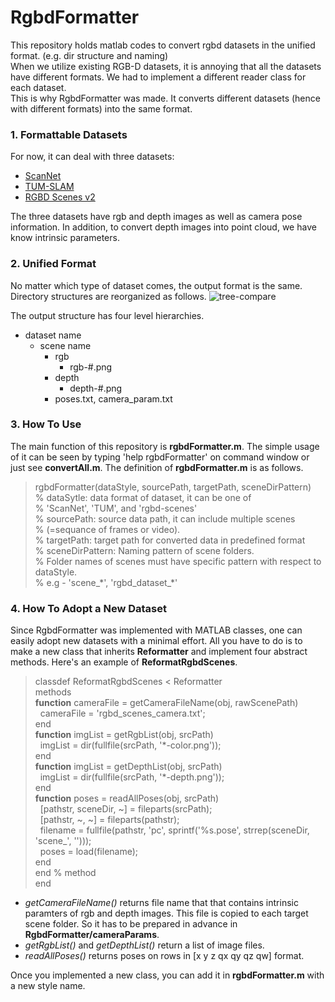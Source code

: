 # RgbdFormatter
This repository holds matlab codes to convert rgbd datasets in the unified format. (e.g. dir structure and naming) </br>
When we utilize existing RGB-D datasets, it is annoying that all the datasets have different formats. We had to implement a different reader class for each dataset. </br>
This is why RgbdFormatter was made. It converts different datasets (hence with different formats) into the same format. </br>

### 1. Formattable Datasets
For now, it can deal with three datasets:
- [ScanNet](http://www.scan-net.org)
- [TUM-SLAM](https://vision.in.tum.de/data/datasets/rgbd-dataset/download)
- [RGBD Scenes v2](http://rgbd-dataset.cs.washington.edu/dataset/rgbd-scenes/)

The three datasets have rgb and depth images as well as camera pose information. In addition, to convert depth images into point cloud, we have know intrinsic parameters.

### 2. Unified Format
No matter which type of dataset comes, the output format is the same.
Directory structures are reorganized as follows.
![tree-compare](https://github.com/goodgodgd/RgbdFormatter/blob/master/imgs/tree-compare.png)

The output structure has four level hierarchies.
- dataset name
	- scene name
		- rgb
			- rgb-#.png
		- depth
			- depth-#.png
		- poses.txt, camera_param.txt

### 3. How To Use
The main function of this repository is **rgbdFormatter.m**. The simple usage of it can be seen by typing 'help rgbdFormatter' on command window or just see **convertAll.m**.
The definition of **rgbdFormatter.m** is as follows.
> rgbdFormatter(dataStyle, sourcePath, targetPath, sceneDirPattern) </br>
> % dataSytle: data format of dataset, it can be one of </br>
> %             'ScanNet', 'TUM', and 'rgbd-scenes' </br>
> % sourcePath: source data path, it can include multiple scenes </br>
> %               (=sequance of frames or video).  </br>
> % targetPath: target path for converted data in predefined format </br>
> % sceneDirPattern: Naming pattern of scene folders. </br>
> %   Folder names of scenes must have specific pattern with respect to dataStyle. </br>
> %   e.g - 'scene_\*', 'rgbd_dataset_\*' </br>

### 4. How To Adopt a New Dataset
Since RgbdFormatter was implemented with MATLAB classes, one can easily adopt new datasets with a minimal effort. 
All you have to do is to make a new class that inherits **Reformatter** and implement four abstract methods. Here's an example of **ReformatRgbdScenes**.

> classdef ReformatRgbdScenes < Reformatter </br>
> methods </br>
>     **function** cameraFile = getCameraFileName(obj, rawScenePath) </br>
>         &nbsp;&nbsp;cameraFile = 'rgbd_scenes_camera.txt'; </br>
>     end </br>
>     **function** imgList = getRgbList(obj, srcPath) </br>
>         &nbsp;&nbsp;imgList = dir(fullfile(srcPath, '\*-color.png')); </br>
>     end </br>
>     **function** imgList = getDepthList(obj, srcPath) </br>
>         &nbsp;&nbsp;imgList = dir(fullfile(srcPath, '\*-depth.png')); </br>
>     end </br>
>     **function** poses = readAllPoses(obj, srcPath) </br>
>         &nbsp;&nbsp;[pathstr, sceneDir, ~] = fileparts(srcPath); </br>
>         &nbsp;&nbsp;[pathstr, ~, ~] = fileparts(pathstr); </br>
>         &nbsp;&nbsp;filename = fullfile(pathstr, 'pc', sprintf('%s.pose', strrep(sceneDir, 'scene_', ''))); </br>
>         &nbsp;&nbsp;poses = load(filename); </br>
>     end </br>
> end % method </br>
> end </br>

- *getCameraFileName()* returns file name that that contains intrinsic paramters of rgb and depth images. This file is copied to each target scene folder. So it has to be prepared in advance in **RgbdFormatter/cameraParams**. </br>
- *getRgbList()* and *getDepthList()* return a list of image files. </br>
- *readAllPoses()* returns poses on rows in [x y z qx qy qz qw] format. </br>

Once you implemented a new class, you can add it in **rgbdFormatter.m** with a new style name.

